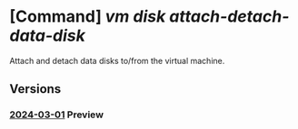 # [Command] _vm disk attach-detach-data-disk_

Attach and detach data disks to/from the virtual machine.

## Versions

### [2024-03-01](/Resources/mgmt-plane/L3N1YnNjcmlwdGlvbnMve30vcmVzb3VyY2Vncm91cHMve30vcHJvdmlkZXJzL21pY3Jvc29mdC5jb21wdXRlL3ZpcnR1YWxtYWNoaW5lcy97fS9hdHRhY2hkZXRhY2hkYXRhZGlza3M=/2024-03-01.xml) **Preview**

<!-- mgmt-plane /subscriptions/{}/resourcegroups/{}/providers/microsoft.compute/virtualmachines/{}/attachdetachdatadisks 2024-07-01 -->
